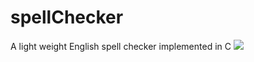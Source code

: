 # spellChecker
A light weight English spell checker implemented in C
![](https://i.imgur.com/bFUC0RR.png)

